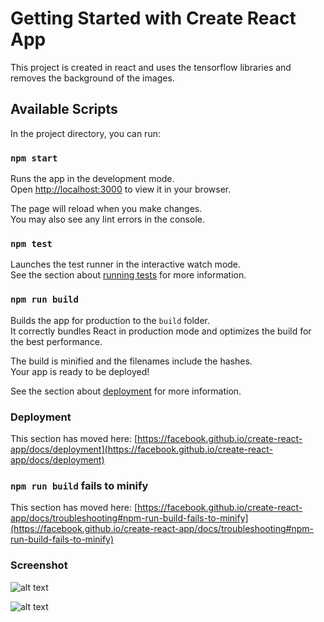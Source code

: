 # Getting Started with Create React App

This project is created in react and uses the tensorflow libraries and removes the background of the images.

## Available Scripts

In the project directory, you can run:

### `npm start`

Runs the app in the development mode.\
Open [http://localhost:3000](http://localhost:3000) to view it in your browser.

The page will reload when you make changes.\
You may also see any lint errors in the console.

### `npm test`

Launches the test runner in the interactive watch mode.\
See the section about [running tests](https://facebook.github.io/create-react-app/docs/running-tests) for more information.

### `npm run build`

Builds the app for production to the `build` folder.\
It correctly bundles React in production mode and optimizes the build for the best performance.

The build is minified and the filenames include the hashes.\
Your app is ready to be deployed!

See the section about [deployment](https://facebook.github.io/create-react-app/docs/deployment) for more information.

### Deployment

This section has moved here: [https://facebook.github.io/create-react-app/docs/deployment](https://facebook.github.io/create-react-app/docs/deployment)

### `npm run build` fails to minify

This section has moved here: [https://facebook.github.io/create-react-app/docs/troubleshooting#npm-run-build-fails-to-minify](https://facebook.github.io/create-react-app/docs/troubleshooting#npm-run-build-fails-to-minify)


### Screenshot

![alt text](https://lh3.googleusercontent.com/fife/AAWUweUj1CtlS_V_vgo9zASi9TrwRnlUXuXlBFRrk50M6HWaf_7Y9ASMHl0Dcd6_d9vGRApG9RccVGjDJJge84mj_BPLJ5zEkH-VKJWIfg5cP7YIFjx6vXW9TNaFRjFgiT31IBM-GDgwIcee4DxZ50ZLrGckSuSTcAz9kGajNqKUjdoP6KjG2g7oDktTZNqdvOSdXq-Hrxx7RYtWQplhqtUS4zbS_cGOt7FQCr_e5PM-azfyUqzTW6u-BxSBJ-hYY94Ku4g1QEcKma3yYd3UzYDRYINvTF833fboFKpwCZUNaHaOxUtatibS2NeqnRYqz3vjAswjR1w1O8nfcCyYa8ggYT48THI6Q2Q5JXzMTsRVYb_hPDU8I7LOODS5uHyTTdNOGx2MULIr1mrbC6SXYJWGocsP-1fJWFUWfuH45Kgt7lYgi1VkdSMAKTeqvBrSrJnkJ19xSRQbKNlKeWkk7qbKTpjEwMR_RLnPzG2M1dwEG88B4CvEm_M-MBuPClhPjl3z5BmjCdchY6dlj-YWJaPnT3PwDA1l9xX1OO8nB2i5I95Re9dU7nK9vfrJhJK4za3IIU1B8yKRZ4c66a1heGGLPvJYfP5gm-rH81oBg8fmkJwauY7mwR7m79FKebKZ4eouNcDt_oGXoBSTTWZ0UiWXmm0e3bqSsGVfPP7bCJstYm6Jiru6GUhFbWjmQeimX9KjlDzSsgLvFTL8fiPqEDXl0_txOrR_MwN-lA=w1366-h625 "Captura uno")

![alt text](https://lh3.googleusercontent.com/fife/AAWUweVJ0esS_9_6OLQLo4QXZHeg3DLLGoXUNTkWUtNzgD7Cit2Ae2gGngfvQ5wffsbSa6AUUVj695ecw8nI1QcXHW_r3HcaJ9FfLiDquexXYZNgQYI9PB4d1qxrHykgBYrKbRXxqxTiNWMqUsjYgRKsEtUbNLBAHVXj5qn5XhhQrTa8OnwtITfKwBihXb8vCM8Yx7xKSChvutMBTcUsp99B_guIxjURSVpxpT5lnoEeOLpfdYfRTEVIkwua2hobANQOG3Y8gYtNufqbT894LKOQ54hS4OwIQFWbvgUaGRKDJM3mjusBh8v6JNd2h1Ii3LopwBwEfWfMz3lUnO7ac7XQyly-jRHWLglGK89Ef2ruZKCu8awiELKL4E_f97BULzMfvcwdD-PrIU9QwEkHjySImZn0sYJf4wffAkIoUm3USPYhxPWWRf8vQVsoNuuid2_h0iBIO1wCrAEXzoBd9-KGJenAzn91sI3B3J6br4cMkBCgl_X4UuWIDS5Y83RMfEAACdOtYBYqgjx_aVSfgbw606GeopwkLfg-J2GBEI97uiNmtcxHm5FzA6gqYZM-G6fuV43rIYkkmCnRLm06efJXgK8dfqMK8bcG04Dr1RIhMzgXP5k3TFH-n3SvUVbUp8GrMJ1TxwJxKmMksZaWEtfCBnqMotqqQiHOT18EkCBef6lNmv0gBZZVYX6D9PU5EewZSj7qqn4zeY7bXVutDzlHkDuN4zvDeSpgqg=w867-h625 "Captura uno")

